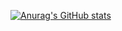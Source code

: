 [![Anurag's GitHub stats](https://github-readme-stats.vercel.app/api?username=anuraghazra&show_icons=true&theme=gruvbox)](https://github.com/anuraghazra/github-readme-stats)

